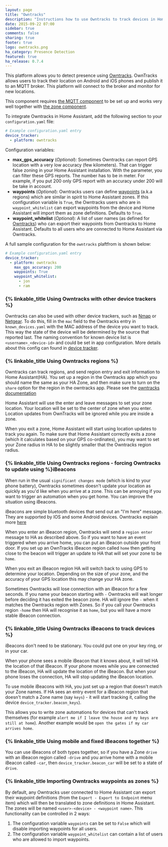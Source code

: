 ```yaml
---
layout: page
title: "Owntracks"
description: "Instructions how to use Owntracks to track devices in Home Assistant."
date: 2015-09-22 07:00
sidebar: true
comments: false
sharing: true
footer: true
logo: owntracks.png
ha_category: Presence Detection
featured: true
ha_release: 0.7.4
---
```



This platform allows you to detect presence using [Owntracks](http://owntracks.org/). OwnTracks allows users to track their location on Android and iOS phones and publish it to an MQTT broker. This platform will connect to the broker and monitor for new locations.

This component requires [the MQTT component](/components/mqtt/) to be set up and works very well together with [the zone component](/components/zone/).

To integrate Owntracks in Home Assistant, add the following section to your `configuration.yaml` file:

```yaml
# Example configuration.yaml entry
device_tracker:
  - platform: owntracks
```

Configuration variables:

- **max_gps_accuracy** (*Optional*): Sometimes Owntracks can report GPS location with a very low accuracy (few kilometers). That can trigger false zoning in your Home Assistant installation. With the parameter, you can filter these GPS reports. The number has to be in meter. For example, if you put 200 only GPS report with an accuracy under 200 will be take in account.
- **waypoints** (*Optional*): Owntracks users can define [waypoints](http://owntracks.org/booklet/features/waypoints/) (a.k.a regions) which are similar in spirit to Home Assistant zones. If this configuration variable is `True`, the Owntracks users who are in `waypoint_whitelist` can export waypoints from the device and Home Assistant will import them as zone definitions. Defaults to `True`.
- **waypoint_whitelist** (*Optional*): A list of user names (as defined for [Owntracks](https://home-assistant.io/components/device_tracker.owntracks/)) who can export their waypoints from Owntracks to Home Assistant. Defaults to all users who are connected to Home Assistant via Owntracks.

A full sample configuration for the `owntracks` plaftfrom is shown below:

```yaml
# Example configuration.yaml entry
device_tracker:
  - platform: owntracks
    max_gps_accuracy: 200
    waypoints: True
    waypoint_whitelist:
      - jon
      - ram
```

### {% linkable_title Using Owntracks with other device trackers %}
Owntracks can also be used with other device trackers, such as [Nmap](/components/device_tracker.nmap_scanner/) or [Netgear](/components/device_tracker.netgear/). To do this, fill in the `mac` field to the Owntracks entry in `known_devices.yaml` with the MAC address of the device you want to track. This way the state of the device will be determined by the source that reported last. The naming convention for known device list is `<username>_<device-id>` and could be set in app configuration. More details about this config can found in [device tracker](/components/device_tracker/).

### {% linkable_title Using Owntracks regions %}
Owntracks can track regions, and send region entry and exit information to Home Assistant(HA). You set up a region in the Owntracks app which you should name the same as your HA Zone, and then make sure to turn on the `share` option for the region in the owntracks app. Please see the [owntracks documentation](http://owntracks.org/booklet/guide/waypoints/)

Home Assistant will use the enter and leave messages to set your zone location. Your location will be set to the center of zone when you enter. Location updates from OwnTracks will be ignored while you are inside a zone.

When you exit a zone, Home Assistant will start using location updates to track you again. To make sure that Home Assistant correctly exits a zone (which it calculates based on your GPS co-ordinates), you may want to set your Zone radius in HA to be slightly smaller that the Owntracks region radius.

### {% linkable_title Using Owntracks regions - forcing Owntracks to update using  %}iBeacons
When run in the usual `significant changes mode` (which is kind to your phone battery), Owntracks sometimes doesn't update your location as quickly as you'd like when you arrive at a zone. This can be annoying if you want to trigger an automation when you get home. You can improve the situation using iBeacons.

iBeacons are simple bluetooth devices that send out an "I'm here" message. They are supported by IOS and some Android devices. Owntracks explain more [here](http://owntracks.org/booklet/guide/beacons/)

When you enter an iBeacon region, Owntracks will send a `region enter` message to HA as described above. So if you want to have an event triggered when you arrive home, you can put an iBeacon outside your front door. If you set up an OwnTracks iBeacon region called `home` then getting close to the beacon will trigger an update to HA that will set your zone to be `home`.

When you exit an iBeacon region HA will switch back to using GPS to determine your location. Depending on the size of your zone, and the accuracy of your GPS location this may change your HA zone.

Sometimes Owntracks will lose connection with an iBeacon for a few seconds. If you name your beacon starting with `-` Owntracks will wait longer before deciding it has exited the beacon zone. HA will ignore the `-` when it matches the Owntracks region with Zones. So if you call your Owntracks region `-home` then HA will recognise it as `home`, but you will have a more stable iBeacon connection.

### {% linkable_title Using Owntracks iBeacons to track devices %}
iBeacons don't need to be stationary. You could put one on your key ring, or in your car.

When your phone sees a mobile iBeacon that it knows about, it will tell HA the location of that iBeacon. If your phone moves while you are connected to the iBeacon, HA will update the location of the iBeacon. But when your phone loses the connection, HA will stop updating the iBeacon location.

To use mobile iBeacons with HA, you just set up a region that doesn't match your Zone names. If HA sees an entry event for a iBeacon region that doesn't match a Zone name (say `keys`) - it will start tracking it, calling the device `device_tracker.beacon_keys`).

This allows you to write zone automations for devices that can't track themselves (for example `alert me if I leave the house and my keys are still at home`). Another example would be `open the gates if my car arrives home`.

### {% linkable_title Using mobile and fixed iBeacons together %}
You can use iBeacons of both types together, so if you have a Zone `drive` with an iBeacon region called `-drive` and you arrive home with a mobile iBeacon called `-car`, then `device_tracker.beacon_car` will be set to a state of `drive`.

### {% linkable_title Importing Owntracks waypoints as zones %}
By default, any Owntracks user connected to Home Assistant can export their waypoint definitions (from the `Export - Export to Endpoint` menu item) which will then be translated to zone definitions in Home Assistant. The zones will be named `<user>-<device> - <waypoint name>`. This functionality can be controlled in 2 ways:

1. The configuration variable `waypoints` can be set to `False` which will disable importing waypoints for all users.
2. The configuration variable `waypoint_whitelist` can contain a list of users who are allowed to import waypoints.
